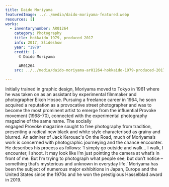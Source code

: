 ```yaml
---
title: Daido Moriyama
featuredImage: ../../media/daido-moriyama-featured.webp
resources: []
works:
  - inventorynumber: AR01264
    category: Photography
    title: Hokkaido 1979, produced 2017
    info: 2017, Slideshow
    year: "1979"
    credit: |-
      © Daido Moriyama

      AR01264
    src: ../../media/daido-moriyama-ar01264-hokkaido-1979-produced-2017.webp

---
```


Initially trained in graphic design, Moriyama moved to Tokyo in 1961 where he was taken on as an assistant by experimental filmmaker and photographer Eikoh Hosoe. Pursuing a freelance career in 1964, he soon acquired a reputation as a provocative street photographer and was to become the most prominent artist to emerge from the influential Provoke movement (1968–70), connected with the experimental photography magazine of the same name. The socially engaged Provoke magazine sought to free photography from tradition, presenting a radical new black and white style characterised as grainy and blurred. An admirer of Jack Kerouac's On the Road, much of Moriyama’s work is concerned with photographic journeying and the chance encounter. He describes his process as follows: ‘I simply go outside and walk… I walk, I encounter, I shoot. It may look like I’m just pointing the camera at what’s in front of me. But I’m trying to photograph what people see, but don’t notice – something that’s mysterious and unknown in everyday life.’ Moriyama has been the subject of numerous major exhibitions in Japan, Europe and the United States since the 1970s and he won the prestigious Hasselblad award in 2019.